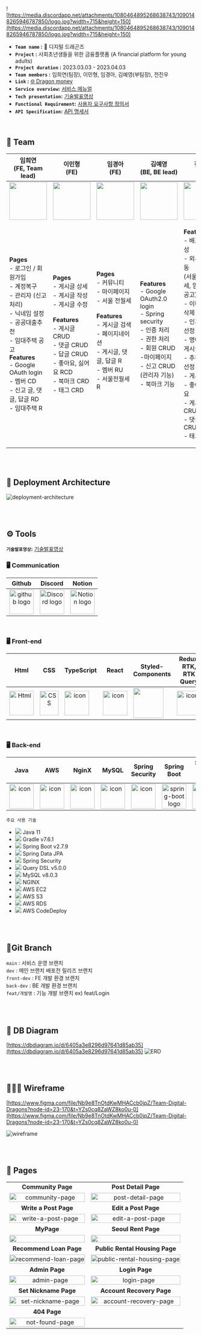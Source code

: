 ![https://media.discordapp.net/attachments/1080464895268638743/1090148265946787850/logo.jpg?width=715&height=150](https://media.discordapp.net/attachments/1080464895268638743/1090148265946787850/logo.jpg?width=715&height=150)

- **`Team name` :** 🐉 디지털 드래곤즈
- **`Project` :** 사회초년생들을 위한 금융플랫폼 (A financial platform for young adults)
- **`Project duration` :** 2023.03.03 - 2023.04.03
- **`Team members` :** 임희연(팀장), 이민형, 임경아, 김예영(부팀장), 전진우
- **`Link` :** [🌐 Dragon money](http://hp5234-dragonmoney-front.s3-website.ap-northeast-2.amazonaws.com/)
- **`Service overview`:** [서비스 메뉴얼](https://file.notion.so/f/s/2dc6f24f-fcf4-4e66-9e34-4d1fead7acb2/42%E1%84%80%E1%85%B5-Team023-%E1%84%89%E1%85%A5%E1%84%87%E1%85%B5%E1%84%89%E1%85%B3%E1%84%86%E1%85%A2%E1%84%82%E1%85%B2%E1%84%8B%E1%85%A5%E1%86%AF.pdf?id=9d636b91-667a-46d3-bc70-4f32a65c2ef7&table=block&spaceId=82d63a72-8254-4cde-bf1e-b2597b7c099c&expirationTimestamp=1680246949989&signature=YM8FpC-kgF9A4y0wDQfIcTthNVR3rGQ8V-BQiDgi--k&downloadName=42%E1%84%80%E1%85%B5-Team023-%E1%84%89%E1%85%A5%E1%84%87%E1%85%B5%E1%84%89%E1%85%B3%E1%84%86%E1%85%A2%E1%84%82%E1%85%B2%E1%84%8B%E1%85%A5%E1%86%AF.pdf)
- **`Tech presentation`:** [기술발표영상](https://www.youtube.com/watch?v=WSenS382Kbs)
- **`Functional Requirement`:** [사용자 요구사항 정의서](https://docs.google.com/spreadsheets/d/1nr49L2OUG_jmOi0T24SNNtoj28_lDOy6M9Insm4-Lxg/edit#gid=0)
- **`API Specification`:** [API 명세서](https://file.notion.so/f/s/6cf81032-8b52-41fc-8b4c-b88de4e50d31/API_%E1%84%86%E1%85%A7%E1%86%BC%E1%84%89%E1%85%A6%E1%84%89%E1%85%A5.pdf?id=74d16eec-8e25-455e-904a-35094c757c42&table=block&spaceId=82d63a72-8254-4cde-bf1e-b2597b7c099c&expirationTimestamp=1680331982129&signature=I5mkBOcyQ-f8hDgmS-Aem6h59MDrjwbV3raijGsbEiE&downloadName=API_%E1%84%86%E1%85%A7%E1%86%BC%E1%84%89%E1%85%A6%E1%84%89%E1%85%A5.pdf)

<br/>

## 🐉 Team

|                  임희연<br>(FE, Team lead)                   |                        이민형<br>(FE)                        |                        임경아<br>(FE)                        |                   김예영<br>(BE, BE lead)                    |                        전진우<br>(BE)                        |
| :----------------------------------------------------------: | :----------------------------------------------------------: | :----------------------------------------------------------: | :----------------------------------------------------------: | :----------------------------------------------------------: |
| <img src="https://cdn.discordapp.com/attachments/1090912771551539210/1090913577608679474/image.png" height="100" width="100"> | <img src="https://media.discordapp.net/attachments/1090912771551539210/1090913106621894677/image.png?width=800&height=785" height="100" width="100"> | <img src="https://media.discordapp.net/attachments/1090912771551539210/1090912798348943460/image.png?width=870&height=842" height="100" width="100"> | <img src="https://media.discordapp.net/attachments/1090912771551539210/1090913004033421372/image.png?width=642&height=595" height="100" width="100"> | <img src="https://media.discordapp.net/attachments/1090912771551539210/1090912919249752124/image.png?width=817&height=810" height="100" width="100"> |
| <p align="left">**Pages**<br/>- 로그인 / 회원가입<br/>- 계정복구 <br />- 관리자 (신고처리)<br/>- 닉네임 설정<br/>- 공공대출추천<br/>- 임대주택 공고<br/>**Features**<br/>- Google OAuth login<br/>- 멤버 CD<br/>- 신고 글, 댓글, 답글 RD<br/>- 임대주택 R<br/></p> | <p align="left">**Pages**<br/>- 게시글 상세<br/>- 게시글 작성<br/>- 게시글 수정<br/></br>**Features**<br/>- 게시글 CRUD<br/>- 댓글 CRUD<br/>- 답글 CRUD<br/>- 좋아요, 싫어요 RCD<br/>- 북마크 CRD<br/>- 태그 CRD</p> | <p align="left">**Pages**<br/>- 커뮤니티<br/>- 마이페이지<br/>- 서울 전월세<br/><br/>**Features**<br/>- 게시글 검색<br/>- 페이지네이션<br/>- 게시글, 댓글, 답글 R<br/>- 멤버 RU<br/>- 서울전월세 R<br/><br/> </p> | <p align="left">**Features**<br/>- Google OAuth2.0 login<br/>- Spring security<br />- 인증 처리<br/>- 권한 처리<br/>- 회원 CRUD<br/>-마이페이지<br />- 신고 CRUD (관리자 기능)<br/>- 북마크 기능<br/></p> | <p align="left">**Features**<br/>- 배포환경 구성<br/>- 외부 api 연동 <br />(서울시 전월세, 임대주택 공고)<br/>- 이미지 추가, 삭제<br/>- 인기게시글 선정 및 추천<br/>- 명예의전당 게시글 선정<br/>- 추천 게시글 선정<br/>- 게시글 검색<br/>- 좋아요, 싫어요<br/>- 게시글 CRUD<br/>- 댓글, 답글 CRUD<br/>- 태그 CRUD<br/></p> |

<br/>

<br/>

## 📌 Deployment Architecture

![deployment-architecture](https://user-images.githubusercontent.com/62225840/229371321-26b0cffa-0743-4e76-a5cc-9dfa482db7b7.png)

<br/>

<br/>

## <span style=""> ⚙️ **Tools** </span>

**`기술발표영상`:** [기술발표영상](https://www.youtube.com/watch?v=WSenS382Kbs)

### 🖥 **Communication** </span>

|                            Github                            |                           Discord                            |                            Notion                            |
| :----------------------------------------------------------: | :----------------------------------------------------------: | :----------------------------------------------------------: |
| <img alt="github logo" src="https://techstack-generator.vercel.app/github-icon.svg" width="65" height="65"> | <img alt="Discord logo" src="https://assets-global.website-files.com/6257adef93867e50d84d30e2/62595384e89d1d54d704ece7_3437c10597c1526c3dbd98c737c2bcae.svg" height="65" width="65"> | <img alt="Notion logo" src="https://www.notion.so/cdn-cgi/image/format=auto,width=640,quality=100/front-static/shared/icons/notion-app-icon-3d.png" height="65" width="65"> |

<br/>

### 🖥 **Front-end** </span>

|                             Html                             |                             CSS                              |                          TypeScript                          |                            React                             |                    Styled-<br>Components                     |                  Redux, RTK,<br/>RTK Query                   |                           Prettier                           |                            esLint                            |                         React-Quill                          |
| :----------------------------------------------------------: | :----------------------------------------------------------: | :----------------------------------------------------------: | :----------------------------------------------------------: | :----------------------------------------------------------: | :----------------------------------------------------------: | :----------------------------------------------------------: | :----------------------------------------------------------: | :----------------------------------------------------------: |
| <div style="display: flex; align-items: flex-start;"><img alt="Html" src ="https://upload.wikimedia.org/wikipedia/commons/thumb/6/61/HTML5_logo_and_wordmark.svg/440px-HTML5_logo_and_wordmark.svg.png" width="65" height="65" /></div> | <div style="display: flex; align-items: flex-start;"><img src="https://user-images.githubusercontent.com/111227745/210204643-4c3d065c-59ec-481d-ac13-cea795730835.png" alt="CSS" width="50" height="65" /></div> | <div style="display: flex; align-items: flex-start;"><img src="https://techstack-generator.vercel.app/ts-icon.svg" alt="icon" width="65" height="65" /></div> | <div style="display: flex; align-items: flex-start;"><img src="https://techstack-generator.vercel.app/react-icon.svg" alt="icon" width="65" height="65" /></div> | <div style="display: flex; align-items: flex-start;"><img src="https://cdn.discordapp.com/attachments/1090912771551539210/1090916139426648095/styled-components.png" width="80" height="80" /></div> | <div style="display: flex; align-items: flex-start;"><img src="https://techstack-generator.vercel.app/redux-icon.svg" alt="icon" width="65" height="65" /></div> | <div style="display: flex; align-items: flex-start;"><img src="https://techstack-generator.vercel.app/prettier-icon.svg" alt="icon" width="65" height="65" /></div> | <div style="display: flex; align-items: flex-start;"><img src="https://techstack-generator.vercel.app/eslint-icon.svg" alt="icon" width="65" height="65" /></div> | <div style="display: flex; align-items: flex-start;"><img src="https://user-images.githubusercontent.com/81786662/210204172-8fc62516-4ee9-410d-859a-17a0da1e76f9.png" width="100" height="65"/></div> |

<br/>

### 🖥 **Back-end** </span>

|                             Java                             |                             AWS                              |                            NginX                             |                            MySQL                             |                       Spring Security                        |                        Spring<br>Boot                        | Spring Data<br>JPA                                           | Gradle                                                       | Query DSL                                                    |
| :----------------------------------------------------------: | :----------------------------------------------------------: | :----------------------------------------------------------: | :----------------------------------------------------------: | :----------------------------------------------------------: | :----------------------------------------------------------: | ------------------------------------------------------------ | ------------------------------------------------------------ | ------------------------------------------------------------ |
| <div style="display: flex; align-items: flex-start;"><img src="https://techstack-generator.vercel.app/java-icon.svg" alt="icon" width="65" height="65" /></div> | <div style="display: flex; align-items: flex-start;"><img src="https://techstack-generator.vercel.app/aws-icon.svg" alt="icon" width="65" height="65" /></div> | <div style="display: flex; align-items: flex-start;"><img src="https://img.icons8.com/color/48/null/nginx.png" alt="icon" width="65" height="65" /></div> | <div style="display: flex; align-items: flex-start;"><img src="https://techstack-generator.vercel.app/mysql-icon.svg" alt="icon" width="65" height="65" /></div> | <div style="display: flex; align-items: flex-start;"><img src="https://media.discordapp.net/attachments/1090258986688843897/1091283675410346044/spring-security-project.png?width=500&height=500" alt="icon" width="65" height="65" /></div> | <img alt="spring-boot logo" src="https://t1.daumcdn.net/cfile/tistory/27034D4F58E660F616" width="65" height="65" > | <div style="display: flex; align-items: flex-start;"><img src="https://cdn.discordapp.com/attachments/1080464895268638743/1090900997271994448/spring-data.png" alt="icon" width="65" height="65" /></div> | <div style="display: flex; align-items: flex-start;"><img src="https://media.discordapp.net/attachments/1090258986688843897/1091283978385903687/gradle-knowledge-graph-logo.png?width=640&height=640" alt="icon" width="65" height="65" /></div> | <div style="display: flex; align-items: flex-start;"><img src="https://pbs.twimg.com/profile_images/378800000264014940/da8da0c0e6dfbfc596f787ade49381a6_400x400.png" alt="icon" width="65" height="65" /></div> |

`주요 사용 기술` <br/>
- <img src="https://img.shields.io/badge/JAVA-007396?style=flat&logo=java&logoColor=white">  Java 11
- <img src="https://img.shields.io/badge/Gradle-바탕색?style=flat&logo=Gradle&logoColor=white"/>  Gradle v7.6.1
- <img src="https://img.shields.io/badge/Spring boot-바탕색?style=flat&logo=Spring boot&logoColor=white"/>  Spring Boot v2.7.9
- <img src="https://img.shields.io/badge/Spring Data JPA-바탕색?style=flat&logo=Spring&logoColor=white"/>  Spring Data JPA
- <img src="https://img.shields.io/badge/Spring Security-바탕색?style=flat&logo=Spring Security&logoColor=white"/>  Spring Security 
- <img src="https://img.shields.io/badge/Query DSL-527FFF?style=flat&logoColor=white"/> Query DSL v5.0.0
- <img src="https://img.shields.io/badge/MySQL-4479A1?style=flat&logo=MySQL&logoColor=white"/> MySQL v8.0.3
- <img src="https://img.shields.io/badge/ NGINX-009639?style=flat&logo=NGINX&logoColor=white"/> NGINX
- <img src="https://img.shields.io/badge/ AWS EC2-FF9900?style=flat&logo=Amazon EC2&logoColor=white"/> AWS EC2
- <img src="https://img.shields.io/badge/ AWS S3-FF6666?style=flat&logo=Amazon S3&logoColor=white"/> AWS S3
- <img src="https://img.shields.io/badge/ AWS RDS-527FFF?style=flat&logo=Amazon RDS&logoColor=white"/> AWS RDS
- <img src="https://img.shields.io/badge/ AWS CodeDeploy-527FFF?style=flat&logo=Amazon AWS&logoColor=white"/> AWS CodeDeploy

<br/>

<br/>

## 🌲Git Branch

`main` : 서비스 운영 브랜치 </br>
`dev` : 메인 브랜치 배포전 릴리즈 브랜치  </br>
`front-dev` : FE 개발 환경 브랜치 </br>
`back-dev` : BE 개발 환경 브랜치  </br>
`feat/개발명` : 기능 개발 브랜치 ex) feat/Login  </br>

<br/>
<br/>

## 🔖 DB Diagram

[https://dbdiagram.io/d/6405a3e8296d97641d85ab35](https://dbdiagram.io/d/6405a3e8296d97641d85ab35)
![ERD](https://user-images.githubusercontent.com/113220012/228779394-cfdbf7b3-c620-44d4-8407-2d524380aa02.png)


<br/>

<br/>

## 👩🏻‍🎨 Wireframe

[https://www.figma.com/file/Nb9e8TnOtdKwMHACcb0jpZ/Team-Digital-Dragons?node-id=23-170&t=YZs0cq8ZaWZ8ko0u-0](https://www.figma.com/file/Nb9e8TnOtdKwMHACcb0jpZ/Team-Digital-Dragons?node-id=23-170&t=YZs0cq8ZaWZ8ko0u-0)

![wireframe](https://user-images.githubusercontent.com/113220012/228159810-aaab3fbf-ad39-47e8-b505-f5b3fa5ea0a8.png)

<br/>

<br/>

## 🌟 Pages 

|                                                              |                                                              |
| :----------------------------------------------------------: | :----------------------------------------------------------: |
|                      **Community Page**                      |                     **Post Detail Page**                     |
| <img alt='community-page' width="100%" src="https://user-images.githubusercontent.com/113220012/229968281-24f06eb2-8fb2-4f5f-8bbb-3ba8376a962f.png"/> | <img alt='post-detail-page' width="100%" src="https://user-images.githubusercontent.com/113220012/229968368-16459fa9-01f1-46f6-b771-fc4cee29a88e.png"/> |
|                    **Write a Post Page**                     |                     **Edit a Post Page**                     |
| <img alt='write-a-post-page' width="100%" src="https://user-images.githubusercontent.com/113220012/229969684-06b93c1d-a1fb-463a-91eb-6b3185cbad5b.png"/> | <img alt='edit-a-post-page' width="100%" src="https://user-images.githubusercontent.com/113220012/229969627-67dbaa3c-e81b-4848-8e8b-2e10e07e31bc.png"/> |
|                          **MyPage**                          |                     **Seoul Rent Page**                      |
| <img width="100%" src="https://user-images.githubusercontent.com/113220012/229968443-87b0122a-281e-494f-91df-1744fbdb8b56.png"/> | <img width="100%" src="https://user-images.githubusercontent.com/113220012/229968504-bf5296bb-40ae-45c6-94b2-1017960e62c2.png"/> |
|                   **Recommend Loan Page**                    |                **Public Rental Housing Page**                |
| <img alt='recommend-loan-page' width="100%" src="https://user-images.githubusercontent.com/113220012/229968583-253e9d27-2798-4a2b-9ed8-a8bca049f7b4.png"/> | <img alt='public-rental-housing-page' width="100%" src="https://user-images.githubusercontent.com/113220012/229968618-f78cc7a3-2d4b-4b96-9943-e407d76b0abf.png"/> |
|                        **Admin Page**                        |                        **Login Page**                        |
| <img alt='admin-page' width="100%" src="https://user-images.githubusercontent.com/113220012/229968663-c690ee3b-7151-4842-965d-ed6e278c971d.png"/> | <img alt='login-page' width="100%" src="https://user-images.githubusercontent.com/113220012/229968705-b09612bf-68fd-4cac-bc14-141cd5a1105c.png"/> |
|                    **Set Nickname Page**                     |                  **Account Recovery Page**                   |
| <img alt='set-nickname-page' width="100%" src="https://user-images.githubusercontent.com/113220012/229969958-3a3d9bce-19c6-4676-82a8-566cbf4f3b2e.png"/> | <img alt='account-recovery-page' width="100%" src="https://user-images.githubusercontent.com/113220012/229968765-57979b99-f3a3-43a2-9d27-6f52b109add0.png"/> |
|                         **404 Page**                         |                                                              |
| <img alt='not-found-page' width="100%" src="https://user-images.githubusercontent.com/113220012/229968811-31aa8d7e-c0ab-4688-be0d-df525927f33a.png"/> |                                                              |

<br/>
<br/>
